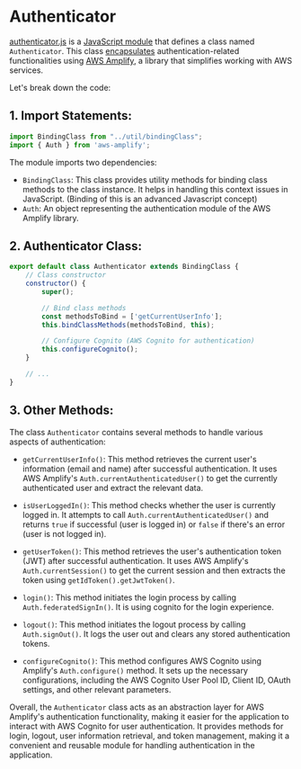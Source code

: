 # Authenticator
[authenticator.js](./authenticator.js) is a [JavaScript module](https://developer.mozilla.org/en-US/docs/Web/JavaScript/Guide/Modules) that defines a class named `Authenticator`. This class [encapsulates](https://www.techtarget.com/searchnetworking/definition/encapsulation) authentication-related functionalities using [AWS Amplify](https://github.com/aws-amplify/amplify-js#aws-amplify-is-a-javascript-library-for-frontend-and-mobile-developers-building-cloud-enabled-applications), a library that simplifies working with AWS services.

Let's break down the code:

## 1. Import Statements:
```javascript
import BindingClass from "../util/bindingClass";
import { Auth } from 'aws-amplify';
```
The module imports two dependencies:
- `BindingClass`: This class provides utility methods for binding class methods to the class instance. It helps in handling this context issues in JavaScript. (Binding of this is an advanced Javascript concept)
- `Auth`: An object representing the authentication module of the AWS Amplify library.

## 2. Authenticator Class:
```javascript
export default class Authenticator extends BindingClass {
    // Class constructor
    constructor() {
        super();

        // Bind class methods
        const methodsToBind = ['getCurrentUserInfo'];
        this.bindClassMethods(methodsToBind, this);

        // Configure Cognito (AWS Cognito for authentication)
        this.configureCognito();
    }

    // ...
}
```

## 3. Other Methods:
The class `Authenticator` contains several methods to handle various aspects of authentication:

- `getCurrentUserInfo()`: This method retrieves the current user's information (email and name) after successful authentication. It uses AWS Amplify's `Auth.currentAuthenticatedUser()` to get the currently authenticated user and extract the relevant data.

- `isUserLoggedIn()`: This method checks whether the user is currently logged in. It attempts to call `Auth.currentAuthenticatedUser()` and returns `true` if successful (user is logged in) or `false` if there's an error (user is not logged in).

- `getUserToken()`: This method retrieves the user's authentication token (JWT) after successful authentication. It uses AWS Amplify's `Auth.currentSession()` to get the current session and then extracts the token using `getIdToken().getJwtToken()`.

- `login()`: This method initiates the login process by calling `Auth.federatedSignIn()`. It is using cognito for the login experience.

- `logout()`: This method initiates the logout process by calling `Auth.signOut()`. It logs the user out and clears any stored authentication tokens.

- `configureCognito()`: This method configures AWS Cognito using Amplify's `Auth.configure()` method. It sets up the necessary configurations, including the AWS Cognito User Pool ID, Client ID, OAuth settings, and other relevant parameters.

Overall, the `Authenticator` class acts as an abstraction layer for AWS Amplify's authentication functionality, making it easier for the application to interact with AWS Cognito for user authentication. It provides methods for login, logout, user information retrieval, and token management, making it a convenient and reusable module for handling authentication in the application.